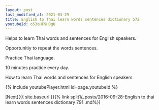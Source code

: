 ```yaml
---
layout: post
last_modified_at: 2021-03-29
title: English to Thai learn words sentences dictionary 572 
youtubeId: o53oHF9H8gU
---
```

 
 
Helps to learn Thai words and sentences for English speakers.

Opportunitiy to repeat the words sentences. 

Practice Thai language. 
 
10 minutes practice every day. 
 
How to learn Thai words and sentences for English speakers 
 
{% include youtubePlayer.html id=page.youtubeId %}
 
 
[Next]({{ site.baseurl }}{% link  split1/_posts/2016-09-28-English to thai learn words sentences dictionary 791 .md%})
 
